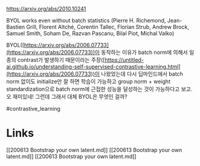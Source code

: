https://arxiv.org/abs/2010.10241

BYOL works even without batch statistics (Pierre H. Richemond, Jean-Bastien Grill, Florent Altché, Corentin Tallec, Florian Strub, Andrew Brock, Samuel Smith, Soham De, Razvan Pascanu, Bilal Piot, Michal Valko)

BYOL([https://arxiv.org/abs/2006.07733](https://arxiv.org/abs/2006.07733))이 동작하는 이유가 batch norm에 의해서 일종의 contrast가 발생하기 때문이라는 주장([https://untitled-ai.github.io/understanding-self-supervised-contrastive-learning.html](https://arxiv.org/abs/2006.07733))이 나왔었는데 다시 딥마인드에서 batch norm 없이도 initialize만 잘 하면 학습이 가능하고 group norm + weight standardization으로 batch norm에 근접한 성능을 달성하는 것이 가능하다고 보고.오 재미있네! 그런데 그래서 대체 BYOL은 무엇인 걸까?

#contrastive_learning

# Links

[[200613 Bootstrap your own latent.md]]
[[200613 Bootstrap your own latent.md]]
[[200613 Bootstrap your own latent.md]]